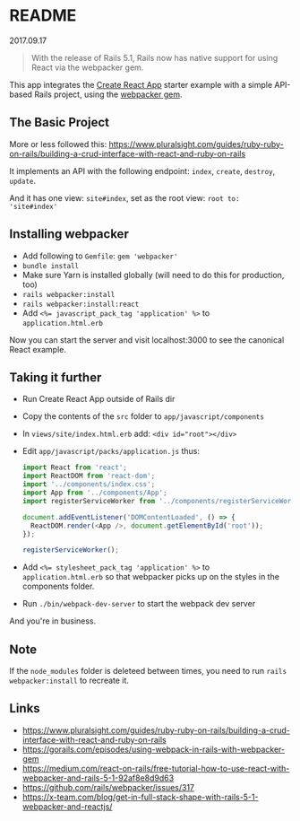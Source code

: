 # README

2017.09.17

> With the release of Rails 5.1, Rails now has native support for using React via the webpacker gem. 

This app integrates the [Create React App](https://github.com/facebookincubator/create-react-app) starter example with a simple API-based Rails project, using the [webpacker gem](https://github.com/rails/webpacker).

## The Basic Project

More or less followed this: https://www.pluralsight.com/guides/ruby-ruby-on-rails/building-a-crud-interface-with-react-and-ruby-on-rails

It implements an API with the following endpoint: `index`, `create`, `destroy`, `update`.

And it has one view: `site#index`, set as the root view: `root to: 'site#index'`


## Installing webpacker

- Add following to `Gemfile`: `gem 'webpacker'`
- `bundle install`
- Make sure Yarn is installed globally (will need to do this for production, too)
- `rails webpacker:install`
- `rails webpacker:install:react`
- Add `<%= javascript_pack_tag 'application' %>` to `application.html.erb`

Now you can start the server and visit localhost:3000 to see the canonical React example.


## Taking it further

- Run Create React App outside of Rails dir
- Copy the contents of the `src` folder to `app/javascript/components`
- In `views/site/index.html.erb` add: `<div id="root"></div>`
- Edit `app/javascript/packs/application.js` thus:

  ```js
  import React from 'react';
  import ReactDOM from 'react-dom';
  import '../components/index.css';
  import App from '../components/App';
  import registerServiceWorker from '../components/registerServiceWorker';

  document.addEventListener('DOMContentLoaded', () => {
    ReactDOM.render(<App />, document.getElementById('root'));
  });

  registerServiceWorker();
  ```

- Add `<%= stylesheet_pack_tag 'application' %>` to `application.html.erb` so that webpacker picks up on the styles in the components folder.
- Run `./bin/webpack-dev-server` to start the webpack dev server

And you're in business.

## Note

If the `node_modules` folder is deleteed between times, you need to run `rails webpacker:install` to recreate it.

## Links

- https://www.pluralsight.com/guides/ruby-ruby-on-rails/building-a-crud-interface-with-react-and-ruby-on-rails
- https://gorails.com/episodes/using-webpack-in-rails-with-webpacker-gem
- https://medium.com/react-on-rails/free-tutorial-how-to-use-react-with-webpacker-and-rails-5-1-92af8e8d9d63
- https://github.com/rails/webpacker/issues/317
- https://x-team.com/blog/get-in-full-stack-shape-with-rails-5-1-webpacker-and-reactjs/



